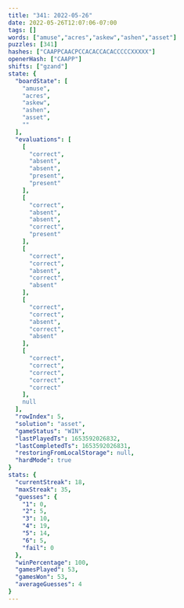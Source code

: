 ```yaml
---
title: "341: 2022-05-26"
date: 2022-05-26T12:07:06-07:00
tags: []
words: ["amuse","acres","askew","ashen","asset"]
puzzles: [341]
hashes: ["CAAPPCAACPCCACACCACACCCCCXXXXX"]
openerHash: ["CAAPP"]
shifts: ["gzand"]
state: {
  "boardState": [
    "amuse",
    "acres",
    "askew",
    "ashen",
    "asset",
    ""
  ],
  "evaluations": [
    [
      "correct",
      "absent",
      "absent",
      "present",
      "present"
    ],
    [
      "correct",
      "absent",
      "absent",
      "correct",
      "present"
    ],
    [
      "correct",
      "correct",
      "absent",
      "correct",
      "absent"
    ],
    [
      "correct",
      "correct",
      "absent",
      "correct",
      "absent"
    ],
    [
      "correct",
      "correct",
      "correct",
      "correct",
      "correct"
    ],
    null
  ],
  "rowIndex": 5,
  "solution": "asset",
  "gameStatus": "WIN",
  "lastPlayedTs": 1653592026832,
  "lastCompletedTs": 1653592026831,
  "restoringFromLocalStorage": null,
  "hardMode": true
}
stats: {
  "currentStreak": 18,
  "maxStreak": 35,
  "guesses": {
    "1": 0,
    "2": 5,
    "3": 10,
    "4": 19,
    "5": 14,
    "6": 5,
    "fail": 0
  },
  "winPercentage": 100,
  "gamesPlayed": 53,
  "gamesWon": 53,
  "averageGuesses": 4
}
---
```


<!-- more -->
